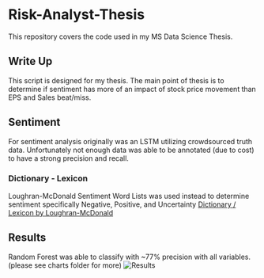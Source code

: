 # Risk-Analyst-Thesis
This repository covers the code used in my MS Data Science Thesis.

## Write Up
This script is designed for my thesis. The main point of thesis is to determine if sentiment has more of an impact of stock price movement than EPS and Sales beat/miss.

## Sentiment
For sentiment analysis originally was an LSTM utilizing crowdsourced truth data. Unfortunately not enough data was able to be annotated (due to cost) to have a strong precision and recall.

### Dictionary - Lexicon 
Loughran-McDonald Sentiment Word Lists was used instead to determine sentiment specifically Negative, Positive, and Uncertainty
[Dictionary / Lexicon by Loughran-McDonald](https://sraf.nd.edu/textual-analysis/)

## Results
Random Forest was able to classify with ~77% precision with all variables. (please see charts folder for more) 
![Results](https://github.com/syphercrypt/Risk-Analyst-Thesis/blob/master/charts/all_vars.JPG "All Variables")
